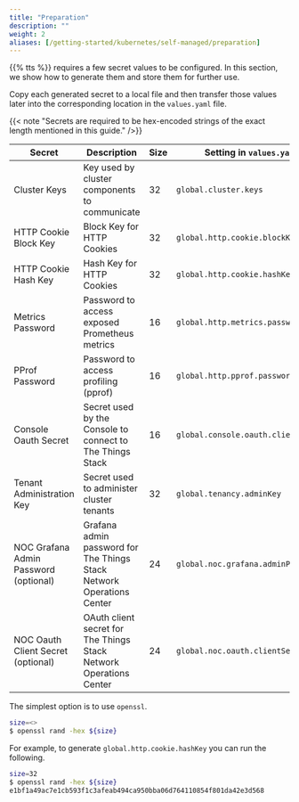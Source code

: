 ```yaml
---
title: "Preparation"
description: ""
weight: 2
aliases: [/getting-started/kubernetes/self-managed/preparation]
---
```


{{% tts %}} requires a few secret values to be configured. In this section, we show how to generate them and store them for further use.

<!--more-->

Copy each generated secret to a local file and then transfer those values later into the corresponding location in the `values.yaml` file.

{{< note "Secrets are required to be hex-encoded strings of the exact length mentioned in this guide." />}}

| Secret                                | Description                                                           | Size | Setting in `values.yaml`            |
| ------------------------------------- | --------------------------------------------------------------------- | ---- | ----------------------------------- |
| Cluster Keys                          | Key used by cluster components to communicate                         | 32   | `global.cluster.keys`               |
| HTTP Cookie Block Key                 | Block Key for HTTP Cookies                                            | 32   | `global.http.cookie.blockKey`       |
| HTTP Cookie Hash Key                  | Hash Key for HTTP Cookies                                             | 32   | `global.http.cookie.hashKey`        |
| Metrics Password                      | Password to access exposed Prometheus metrics                         | 16   | `global.http.metrics.password`      |
| PProf Password                        | Password to access profiling (pprof)                                  | 16   | `global.http.pprof.password`        |
| Console Oauth Secret                  | Secret used by the Console to connect to The Things Stack             | 16   | `global.console.oauth.clientSecret` |
| Tenant Administration Key             | Secret used to administer cluster tenants                             | 32   | `global.tenancy.adminKey`           |
| NOC Grafana Admin Password (optional) | Grafana admin password for The Things Stack Network Operations Center | 24   | `global.noc.grafana.adminPassword`  |
| NOC Oauth Client Secret (optional)    | OAuth client secret for The Things Stack Network Operations Center    | 24   | `global.noc.oauth.clientSecret`     |

The simplest option is to use `openssl`.

```bash
size=<>
$ openssl rand -hex ${size}
```

For example, to generate `global.http.cookie.hashKey` you can run the following.

```bash
size=32
$ openssl rand -hex ${size}
e1bf1a49ac7e1cb593f1c3afeab494ca950bba06d764110854f801da42e3d568
```
